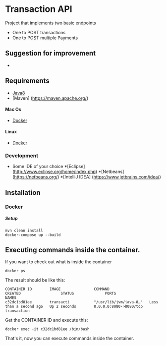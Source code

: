 # Transaction API

Project that implements two basic endpoints
- One to POST transactions
- One to POST multiple Payments

## Suggestion for improvement
- 

## Requirements

* [Java8](http://www.oracle.com/technetwork/pt/java/javase/downloads/jdk8-downloads-2133151.html)
* [Maven] (https://maven.apache.org/)

#### Mac Os

* [Docker](https://docs.docker.com/docker-for-mac/)

#### Linux

* [Docker](https://docs.docker.com/engine/installation/linux/ubuntulinux/)

### Development

 * Some IDE of your choice *[Eclipse] (http://www.eclipse.org/home/index.php) *[Netbeans] (https://netbeans.org/) *[IntelliJ IDEA] (https://www.jetbrains.com/idea/)

## Installation

### Docker

##### Setup

```
mvn clean install
docker-compose up --build
```

## Executing commands inside the container.
If you want to check out what is inside the container

```
docker ps
```
The result should be like this:
```
CONTAINER ID        IMAGE               COMMAND                  CREATED                  STATUS              PORTS                    NAMES
c32dc1bd81ee        transacti           "/usr/lib/jvm/java-8…"   Less than a second ago   Up 2 seconds        0.0.0.0:8080->8080/tcp   transaction
```

Get the CONTAINER ID and execute this:
```
docker exec -it c32dc1bd81ee /bin/bash
```
That's it, now you can execute commands inside the container.
